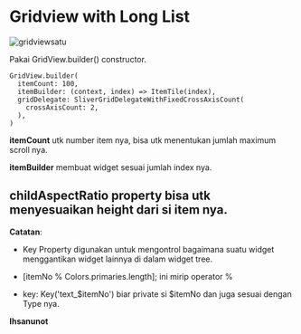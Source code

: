 # Gridview with Long List

![gridviewsatu](https://github.com/ihsanunot/gridview-sederhana/assets/127992374/2bae0f6b-835c-4691-9803-d9cfbf628c51)

Pakai GridView.builder() constructor.

```
GridView.builder(
  itemCount: 100,
  itemBuilder: (context, index) => ItemTile(index),
  gridDelegate: SliverGridDelegateWithFixedCrossAxisCount(
    crossAxisCount: 2,
  ),
)
```
**itemCount** utk number item nya, bisa utk menentukan jumlah maximum scroll nya.

**itemBuilder** membuat widget sesuai jumlah index nya.

**childAspectRatio** property bisa utk menyesuaikan height dari si item nya.
---

**Catatan**:

- Key Property digunakan untuk mengontrol bagaimana suatu widget menggantikan widget lainnya di dalam widget tree.

- [itemNo % Colors.primaries.length]; ini mirip operator %

- key: Key('text_$itemNo') biar private si $itemNo dan juga sesuai dengan Type nya.


**Ihsanunot**
